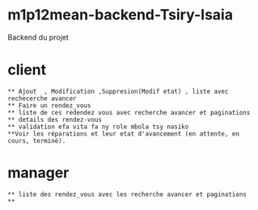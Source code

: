 # m1p12mean-backend-Tsiry-Isaia
Backend du projet


# client
    ** Ajout  , Modification ,Suppresion(Modif etat) , liste avec rechecerche avancer 
    ** Faire un rendez_vous 
    ** liste de ces redendez vous avec recherche avancer et paginations
    ** details des rendez-vous 
    ** validation efa vita fa ny role mbola tsy nasiko 
    **Voir les réparations et leur etat d'avancement (en attente, en cours, terminé).

# manager 
    ** liste des rendez_vous avec les recherche avancer et paginations
    **